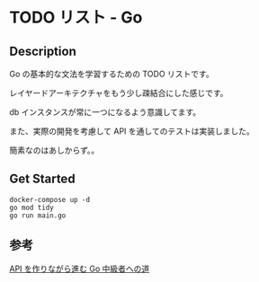 # TODO リスト - Go

## Description

Go の基本的な文法を学習するための TODO リストです。

レイヤードアーキテクチャをもう少し疎結合にした感じです。

db インスタンスが常に一つになるよう意識してます。

また、実際の開発を考慮して API を通してのテストは実装しました。

簡素なのはあしからず。。

## Get Started

```
docker-compose up -d
go mod tidy
go run main.go
```

## 参考

[API を作りながら進む Go 中級者への道](https://techbookfest.org/product/jXDAEU1dR53kbZkgtDm9zx?productVariantID=dvjtgpjw8VDTXNqKaanTVi)
